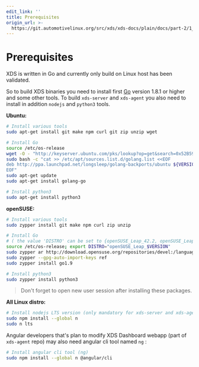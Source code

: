 ```yaml
---
edit_link: ''
title: Prerequisites
origin_url: >-
  https://git.automotivelinux.org/src/xds/xds-docs/plain/docs/part-2/1_Prerequisites.md?h=guppy
---
```


<!-- WARNING: This file is generated by fetch_docs.js using /home/boron/Documents/AGL/docs-webtemplate/site/_data/tocs/devguides/guppy/xds-docs-guides-devguides-book.yml -->

# Prerequisites

XDS is written in Go and currently only build on Linux host has been validated.

So to build XDS binaries you need to install first [Go](https://golang.org/doc/install)
version 1.8.1 or higher and some other tools. To build `xds-server` and `xds-agent`
you also need to install in addition `nodejs` and `python3` tools.

**Ubuntu:**

```bash
# Install various tools
sudo apt-get install git make npm curl git zip unzip wget

# Install Go
source /etc/os-release
wget -O - "http://keyserver.ubuntu.com/pks/lookup?op=get&search=0x52B59B1571A79DBC054901C0F6BC817356A3D45E" | sudo apt-key add -
sudo bash -c "cat >> /etc/apt/sources.list.d/golang.list <<EOF
deb http://ppa.launchpad.net/longsleep/golang-backports/ubuntu ${VERSION_CODENAME} main
EOF"
sudo apt-get update
sudo apt-get install golang-go

# Install python3
sudo apt-get install python3
```

**openSUSE:**

```bash
# Install various tools
sudo zypper install git make npm curl zip unzip

# Install Go
# ( the value 'DISTRO' can be set to {openSUSE_Leap_42.2, openSUSE_Leap_42.3, openSUSE_Tumbleweed} )
source /etc/os-release; export DISTRO="openSUSE_Leap_$VERSION"
sudo zypper ar http://download.opensuse.org/repositories/devel:/languages:/go/${DISTRO}/devel:languages:go.repo
sudo zypper --gpg-auto-import-keys ref
sudo zypper install go1.9

# Install python3
sudo zypper install python3
```

> Don't forget to open new user session after installing these packages.

**All Linux distro:**

```bash
# Install nodejs LTS version (only mandatory for xds-server and xds-agent)
sudo npm install --global n
sudo n lts
```

Angular developers that's plan to modify XDS Dashboard webapp (part of
`xds-agent` repo) may also need angular cli tool named `ng` :

```bash
# Install angular cli tool (ng)
sudo npm install --global n @angular/cli
```

